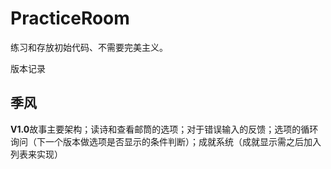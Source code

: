 # PracticeRoom
练习和存放初始代码、不需要完美主义。

版本记录
## 季风
**V1.0**故事主要架构；读诗和查看邮筒的选项；对于错误输入的反馈；选项的循环询问（下一个版本做选项是否显示的条件判断）；成就系统（成就显示需之后加入列表来实现）
